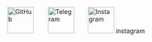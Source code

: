 [<img src="https://img.shields.io/badge/GitHub-181717?logo=github&logoColor=white"
     alt="GitHub"
     height="60">](https://github.com/login?return_to=https%3A%2F%2Fgithub.com%2FEliya-Manoj)
&nbsp;&nbsp;&nbsp;&nbsp;&nbsp;&nbsp;
[<img src="https://img.shields.io/badge/Telegram-2CA5E0?logo=telegram&logoColor=white"
     alt="Telegram"
     height="60">](https://t.me/eliya_manoj)
&nbsp;&nbsp;&nbsp;&nbsp;&nbsp;&nbsp;
[<img src="https://raw.githubusercontent.com/rahuldkjain/github-profile-readme-generator/master/src/images/icons/Social/instagram.svg"
     alt="Instagram"
     height="60">](https://www.instagram.com/eliya_manoj/)
     instagram

<!--
**Eliya-Manoj/Eliya-Manoj** is a ✨ _special_ ✨ repository because its `README.md` (this file) appears on your GitHub profile.

Here are some ideas to get you started:

- 🔭 I’m currently working on ...
- 🌱 I’m currently learning ...
- 👯 I’m looking to collaborate on ...
- 🤔 I’m looking for help with ...
- 💬 Ask me about ...
- 📫 How to reach me: ...
- 😄 Pronouns: ...
- ⚡ Fun fact: ...
-->
